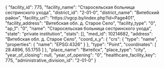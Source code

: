 {
    "facility_id": 775,
    "facility_name": "Старосельская больница сестринского ухода",
    "district_id": "2-01-0",
    "district_name": "Витебский район",
    "facility_url": "https:\/\/vgcp.by\/index.php?id=Page401",
    "facility_address": "Витебская обл. д. Старое Село",
    "facility_type": "0",
    "ap_1": "0",
    "name": "Старосельская больница сестринского ухода",
    "state": "private institution",
    "stats": [],
    "med_id": 10214682,
    "address": "Витебская обл. д. Старое Село",
    "coord_x_y": {
        "crs": {
            "type": "name",
            "properties": {
                "name": "EPSG:4326"
            }
        },
        "type": "Point",
        "coordinates": [
            28.4896,
            55.1755
        ]
    },
    "place_name": "Витебск",
    "place_type": "city",
    "year_of_closing": null,
    "year_of_opening": "0",
    "healthcare_facility_key": 775,
    "administrative_division_id": "2-01-0"
}
